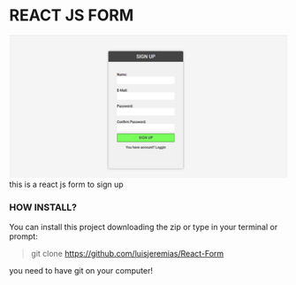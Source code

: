 # REACT JS FORM

![Img](https://github.com/luisjeremias/React-Form/blob/master/capture.JPG?raw=true)
this is a react js form to sign up 
 
### HOW INSTALL?

You can install this project downloading the zip or type in your terminal or prompt:
> git clone https://github.com/luisjeremias/React-Form

you need to have git on your computer!

